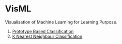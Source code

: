# VisML
Visualisation of Machine Learning for Learning Purpose.

  1. [Prototype Based Classification](https://scakc.github.io/VisML/Prototype%20Classification/index.html)
  2. [K Nearest Neighbour Classification](https://scakc.github.io/VisML/KNN/index.html)
